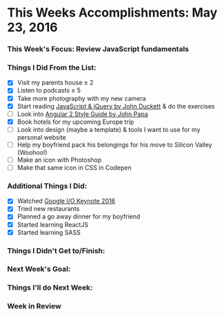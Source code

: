 # This Weeks Accomplishments: May 23, 2016

### This Week's Focus: Review JavaScript fundamentals 

### Things I Did From the List:
- [x] Visit my parents house ≥ 2
- [x] Listen to podcasts ≥ 5
- [x] Take more photography with my new camera
- [x] Start reading [JavaScript & jQuery by John Duckett](https://vk.com/doc29211059_430673081?hash=456e03e0e9ed3ea328&dl=3b6d4faa11d61f42c2) & do the exercises
- [ ] Look into [Angular 2 Style Guide by John Papa](https://angular.io/docs/ts/latest/guide/style-guide.html)
- [x] Book hotels for my upcoming Europe trip
- [ ] Look into design (maybe a template) & tools I want to use for my personal website
- [ ] Help my boyfriend pack his belongings for his move to Silicon Valley (Woohoo!)
- [ ] Make an icon with Photoshop
- [ ] Make that same icon in CSS in Codepen

### Additional Things I Did:
- [x] Watched [Google I/O Keynote 2016](https://www.youtube.com/watch?v=862r3XS2YB0)
- [x] Tried new restaurants
- [x] Planned a go away dinner for my boyfriend
- [x] Started learning ReactJS
- [x] Started learning SASS

### Things I Didn't Get to/Finish:

### Next Week's Goal: 

### Things I'll do Next Week:

### Week in Review
